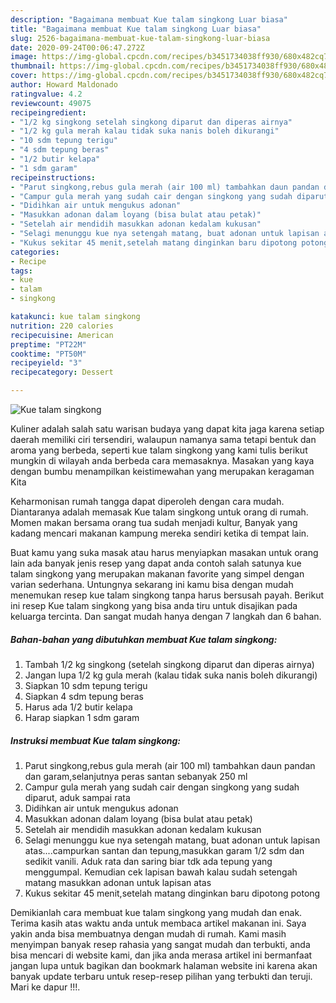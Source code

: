 ```yaml
---
description: "Bagaimana membuat Kue talam singkong Luar biasa"
title: "Bagaimana membuat Kue talam singkong Luar biasa"
slug: 2526-bagaimana-membuat-kue-talam-singkong-luar-biasa
date: 2020-09-24T00:06:47.272Z
image: https://img-global.cpcdn.com/recipes/b3451734038ff930/680x482cq70/kue-talam-singkong-foto-resep-utama.jpg
thumbnail: https://img-global.cpcdn.com/recipes/b3451734038ff930/680x482cq70/kue-talam-singkong-foto-resep-utama.jpg
cover: https://img-global.cpcdn.com/recipes/b3451734038ff930/680x482cq70/kue-talam-singkong-foto-resep-utama.jpg
author: Howard Maldonado
ratingvalue: 4.2
reviewcount: 49075
recipeingredient:
- "1/2 kg singkong setelah singkong diparut dan diperas airnya"
- "1/2 kg gula merah kalau tidak suka nanis boleh dikurangi"
- "10 sdm tepung terigu"
- "4 sdm tepung beras"
- "1/2 butir kelapa"
- "1 sdm garam"
recipeinstructions:
- "Parut singkong,rebus gula merah (air 100 ml) tambahkan daun pandan dan garam,selanjutnya peras santan sebanyak 250 ml"
- "Campur gula merah yang sudah cair dengan singkong yang sudah diparut, aduk sampai rata"
- "Didihkan air untuk mengukus adonan"
- "Masukkan adonan dalam loyang (bisa bulat atau petak)"
- "Setelah air mendidih masukkan adonan kedalam kukusan"
- "Selagi menunggu kue nya setengah matang, buat adonan untuk lapisan atas....campurkan santan dan tepung,masukkan garam 1/2 sdm dan sedikit vanili. Aduk rata dan saring biar tdk ada tepung yang menggumpal. Kemudian cek lapisan bawah kalau sudah setengah matang masukkan adonan untuk lapisan atas"
- "Kukus sekitar 45 menit,setelah matang dinginkan baru dipotong potong"
categories:
- Recipe
tags:
- kue
- talam
- singkong

katakunci: kue talam singkong 
nutrition: 220 calories
recipecuisine: American
preptime: "PT22M"
cooktime: "PT50M"
recipeyield: "3"
recipecategory: Dessert

---
```



![Kue talam singkong](https://img-global.cpcdn.com/recipes/b3451734038ff930/680x482cq70/kue-talam-singkong-foto-resep-utama.jpg)

Kuliner adalah salah satu warisan budaya yang dapat kita jaga karena setiap daerah memiliki ciri tersendiri, walaupun namanya sama tetapi bentuk dan aroma yang berbeda, seperti kue talam singkong yang kami tulis berikut mungkin di wilayah anda berbeda cara memasaknya. Masakan yang kaya dengan bumbu menampilkan keistimewahan yang merupakan keragaman Kita



Keharmonisan rumah tangga dapat diperoleh dengan cara mudah. Diantaranya adalah memasak Kue talam singkong untuk orang di rumah. Momen makan bersama orang tua sudah menjadi kultur, Banyak yang kadang mencari makanan kampung mereka sendiri ketika di tempat lain.

Buat kamu yang suka masak atau harus menyiapkan masakan untuk orang lain ada banyak jenis resep yang dapat anda contoh salah satunya kue talam singkong yang merupakan makanan favorite yang simpel dengan varian sederhana. Untungnya sekarang ini kamu bisa dengan mudah menemukan resep kue talam singkong tanpa harus bersusah payah.
Berikut ini resep Kue talam singkong yang bisa anda tiru untuk disajikan pada keluarga tercinta. Dan sangat mudah hanya dengan 7 langkah dan 6 bahan.


<!--inarticleads1-->

##### Bahan-bahan yang dibutuhkan membuat Kue talam singkong:

1. Tambah 1/2 kg singkong (setelah singkong diparut dan diperas airnya)
1. Jangan lupa 1/2 kg gula merah (kalau tidak suka nanis boleh dikurangi)
1. Siapkan 10 sdm tepung terigu
1. Siapkan 4 sdm tepung beras
1. Harus ada 1/2 butir kelapa
1. Harap siapkan 1 sdm garam




<!--inarticleads2-->

##### Instruksi membuat  Kue talam singkong:

1. Parut singkong,rebus gula merah (air 100 ml) tambahkan daun pandan dan garam,selanjutnya peras santan sebanyak 250 ml
1. Campur gula merah yang sudah cair dengan singkong yang sudah diparut, aduk sampai rata
1. Didihkan air untuk mengukus adonan
1. Masukkan adonan dalam loyang (bisa bulat atau petak)
1. Setelah air mendidih masukkan adonan kedalam kukusan
1. Selagi menunggu kue nya setengah matang, buat adonan untuk lapisan atas....campurkan santan dan tepung,masukkan garam 1/2 sdm dan sedikit vanili. Aduk rata dan saring biar tdk ada tepung yang menggumpal. Kemudian cek lapisan bawah kalau sudah setengah matang masukkan adonan untuk lapisan atas
1. Kukus sekitar 45 menit,setelah matang dinginkan baru dipotong potong




Demikianlah cara membuat kue talam singkong yang mudah dan enak. Terima kasih atas waktu anda untuk membaca artikel makanan ini. Saya yakin anda bisa membuatnya dengan mudah di rumah. Kami masih menyimpan banyak resep rahasia yang sangat mudah dan terbukti, anda bisa mencari di website kami, dan jika anda merasa artikel ini bermanfaat jangan lupa untuk bagikan dan bookmark halaman website ini karena akan banyak update terbaru untuk resep-resep pilihan yang terbukti dan teruji. Mari ke dapur !!!. 
